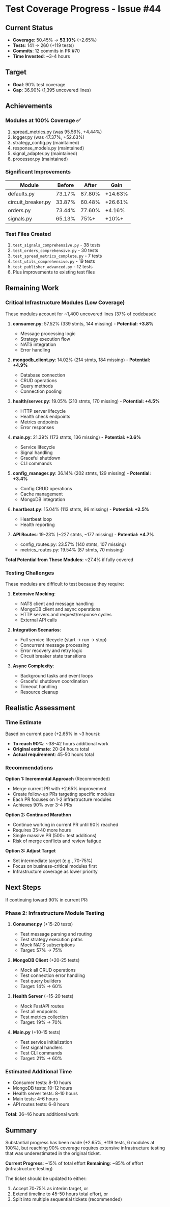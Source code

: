 # Test Coverage Progress - Issue #44

## Current Status

- **Coverage**: 50.45% → **53.10%** (+2.65%)
- **Tests**: 141 → 260 (+119 tests)
- **Commits**: 12 commits in PR #70
- **Time Invested**: ~3-4 hours

## Target

- **Goal**: 90% test coverage
- **Gap**: 36.90% (1,395 uncovered lines)

## Achievements

### Modules at 100% Coverage ✅

1. spread_metrics.py (was 95.56%, +4.44%)
2. logger.py (was 47.37%, +52.63%)
3. strategy_config.py (maintained)
4. response_models.py (maintained)
5. signal_adapter.py (maintained)
6. processor.py (maintained)

### Significant Improvements

| Module | Before | After | Gain |
|--------|--------|-------|------|
| defaults.py | 73.17% | 87.80% | +14.63% |
| circuit_breaker.py | 33.87% | 60.48% | +26.61% |
| orders.py | 73.44% | 77.60% | +4.16% |
| signals.py | 65.13% | 75%+ | +10%+ |

### Test Files Created

1. `test_signals_comprehensive.py` - 38 tests
2. `test_orders_comprehensive.py` - 30 tests
3. `test_spread_metrics_complete.py` - 7 tests
4. `test_utils_comprehensive.py` - 19 tests
5. `test_publisher_advanced.py` - 12 tests
6. Plus improvements to existing test files

## Remaining Work

### Critical Infrastructure Modules (Low Coverage)

These modules account for ~1,400 uncovered lines (37% of codebase):

1. **consumer.py**: 57.52% (339 stmts, 144 missing) - **Potential: +3.8%**
   - Message processing logic
   - Strategy execution flow
   - NATS integration
   - Error handling
   
2. **mongodb_client.py**: 14.02% (214 stmts, 184 missing) - **Potential: +4.9%**
   - Database connection
   - CRUD operations
   - Query methods
   - Connection pooling
   
3. **health/server.py**: 19.05% (210 stmts, 170 missing) - **Potential: +4.5%**
   - HTTP server lifecycle
   - Health check endpoints
   - Metrics endpoints
   - Error responses
   
4. **main.py**: 21.39% (173 stmts, 136 missing) - **Potential: +3.6%**
   - Service lifecycle
   - Signal handling
   - Graceful shutdown
   - CLI commands

5. **config_manager.py**: 36.14% (202 stmts, 129 missing) - **Potential: +3.4%**
   - Config CRUD operations
   - Cache management
   - MongoDB integration
   
6. **heartbeat.py**: 15.04% (113 stmts, 96 missing) - **Potential: +2.5%**
   - Heartbeat loop
   - Health reporting
   
7. **API Routes**: 19-23% (~227 stmts, ~177 missing) - **Potential: +4.7%**
   - config_routes.py: 23.57% (140 stmts, 107 missing)
   - metrics_routes.py: 19.54% (87 stmts, 70 missing)

**Total Potential from These Modules**: ~27.4% if fully covered

### Testing Challenges

These modules are difficult to test because they require:

1. **Extensive Mocking**:
   - NATS client and message handling
   - MongoDB client and async operations
   - HTTP servers and request/response cycles
   - External API calls

2. **Integration Scenarios**:
   - Full service lifecycle (start → run → stop)
   - Concurrent message processing
   - Error recovery and retry logic
   - Circuit breaker state transitions

3. **Async Complexity**:
   - Background tasks and event loops
   - Graceful shutdown coordination
   - Timeout handling
   - Resource cleanup

## Realistic Assessment

### Time Estimate

Based on current pace (+2.65% in ~3 hours):

- **To reach 90%**: ~38-42 hours additional work
- **Original estimate**: 20-24 hours total
- **Actual requirement**: 45-50 hours total

### Recommendations

**Option 1: Incremental Approach** (Recommended)
- Merge current PR with +2.65% improvement
- Create follow-up PRs targeting specific modules
- Each PR focuses on 1-2 infrastructure modules
- Achieves 90% over 3-4 PRs

**Option 2: Continued Marathon**
- Continue working in current PR until 90% reached
- Requires 35-40 more hours
- Single massive PR (500+ test additions)
- Risk of merge conflicts and review fatigue

**Option 3: Adjust Target**
- Set intermediate target (e.g., 70-75%)
- Focus on business-critical modules first
- Infrastructure coverage as lower priority

## Next Steps

If continuing toward 90% in current PR:

### Phase 2: Infrastructure Module Testing

1. **Consumer.py** (+15-20 tests)
   - Test message parsing and routing
   - Test strategy execution paths
   - Mock NATS subscriptions
   - Target: 57% → 75%

2. **MongoDB Client** (+20-25 tests)
   - Mock all CRUD operations
   - Test connection error handling
   - Test query builders
   - Target: 14% → 60%

3. **Health Server** (+15-20 tests)
   - Mock FastAPI routes
   - Test all endpoints
   - Test metrics collection
   - Target: 19% → 70%

4. **Main.py** (+10-15 tests)
   - Test service initialization
   - Test signal handlers
   - Test CLI commands
   - Target: 21% → 60%

### Estimated Additional Time

- Consumer tests: 8-10 hours
- MongoDB tests: 10-12 hours
- Health server tests: 8-10 hours
- Main tests: 4-6 hours
- API routes tests: 6-8 hours

**Total**: 36-46 hours additional work

## Summary

Substantial progress has been made (+2.65%, +119 tests, 6 modules at 100%), but reaching 90% coverage requires extensive infrastructure testing that was underestimated in the original ticket.

**Current Progress**: ~15% of total effort
**Remaining**: ~85% of effort (infrastructure testing)

The ticket should be updated to either:
1. Accept 70-75% as interim target, or
2. Extend timeline to 45-50 hours total effort, or
3. Split into multiple sequential tickets (recommended)


